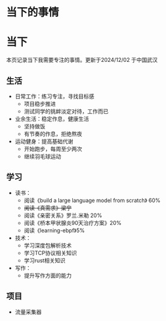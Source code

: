 # 当下的事情

# 当下
本页记录当下我需要专注的事情。更新于2024/12/02 于中国武汉

## 生活
- 日常工作：练习专注，寻找目标感
  - 项目稳步推进
  - 测试同学的挑衅淡定对待，工作而已
- 业余生活：稳定作息，健康生活
  - 坚持做饭
  - 有节奏的作息，拒绝熬夜
- 运动健身：提高基础代谢
  - 开始跑步，每周至少两次
  - 继续羽毛球运动

## 学习
- 读书：
  - 阅读《build a large language model from scratch》 60%
  - ~~阅读《真需求》梁宁~~
  - 阅读《亲密关系》罗兰.米勒 20%
  - 阅读《桥本甲状腺炎90天治疗方案》20%
  - 阅读《learning-ebpf》5%
- 技术：
  - 学习深度包解析技术
  - 学习TCP协议相关知识
  - 学习rust相关知识
- 写作：
  - 提升写作方面的能力

## 项目
- 流量采集器

